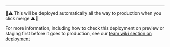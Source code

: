 

---

🚨⚠️ This will be deployed automatically all the way to production when you click merge ⚠️🚨

For more information, including how to check this deployment on preview or staging first before it goes to production, see our [team wiki section on deployment](https://github.com/alphagov/notifications-manuals/wiki/Merging-and-deploying#deployment)
